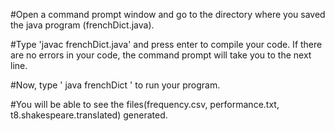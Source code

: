 #Open a command prompt window and go to the directory where you saved the java program (frenchDict.java).

#Type 'javac frenchDict.java' and press enter to compile your code. If there are no errors in your code, the command prompt will take you to the next line.

#Now, type ' java frenchDict ' to run your program.

#You will be able to see the files(frequency.csv, performance.txt, t8.shakespeare.translated) generated.
